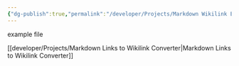 ```yaml
---
{"dg-publish":true,"permalink":"/developer/Projects/Markdown Wikilink Examples/Example File with open ( parentheses/","created":"2024-03-13T20:40:12.017-05:00","updated":"2024-03-14T21:56:09.000-05:00"}
---
```


example file

[[developer/Projects/Markdown Links to Wikilink Converter\|Markdown Links to Wikilink Converter]]